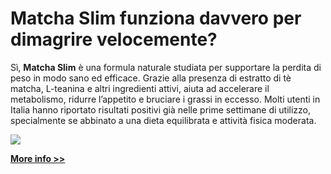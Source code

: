 # Matcha Slim funziona davvero per dimagrire velocemente?

Sì, **Matcha Slim** è una formula naturale studiata per supportare la perdita di peso in modo sano ed efficace. Grazie alla presenza di estratto di tè matcha, L-teanina e altri ingredienti attivi, aiuta ad accelerare il metabolismo, ridurre l’appetito e bruciare i grassi in eccesso. Molti utenti in Italia hanno riportato risultati positivi già nelle prime settimane di utilizzo, specialmente se abbinato a una dieta equilibrata e attività fisica moderata.

![](https://i.imgur.com/DexMAlX.png)


[**More info >>**]()
